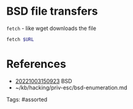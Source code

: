 # BSD file transfers
`fetch` - like wget
downloads the file
```bash
fetch $URL
```

# References
- [20221003150923](/zet/20221003150923/README.md) BSD
- ~/kb/hacking/priv-esc/bsd-enumeration.md

Tags:
    #assorted
